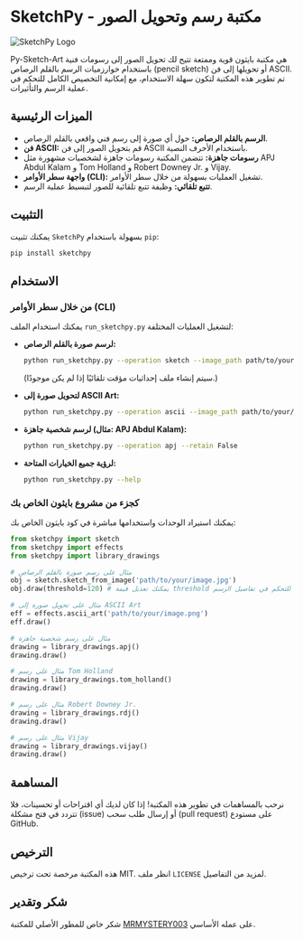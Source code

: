 # SketchPy - مكتبة رسم وتحويل الصور

![SketchPy Logo](https://raw.githubusercontent.com/MRMYSTERY003/sketchpy/main/assets/logo.png)

Py-Sketch-Art هي مكتبة بايثون قوية وممتعة تتيح لك تحويل الصور إلى رسومات فنية باستخدام خوارزميات الرسم بالقلم الرصاص (pencil sketch) أو تحويلها إلى فن ASCII. تم تطوير هذه المكتبة لتكون سهلة الاستخدام، مع إمكانية التخصيص الكامل للتحكم في عملية الرسم والتأثيرات.

## الميزات الرئيسية

*   **الرسم بالقلم الرصاص:** حول أي صورة إلى رسم فني واقعي بالقلم الرصاص.
*   **فن ASCII:** قم بتحويل الصور إلى فن ASCII باستخدام الأحرف النصية.
*   **رسومات جاهزة:** تتضمن المكتبة رسومات جاهزة لشخصيات مشهورة مثل APJ Abdul Kalam و Tom Holland و Robert Downey Jr. و Vijay.
*   **واجهة سطر الأوامر (CLI):** تشغيل العمليات بسهولة من خلال سطر الأوامر.
*   **تتبع تلقائي:** وظيفة تتبع تلقائية للصور لتبسيط عملية الرسم.

## التثبيت

يمكنك تثبيت `SketchPy` بسهولة باستخدام `pip`:

```bash
pip install sketchpy
```

## الاستخدام

### من خلال سطر الأوامر (CLI)

يمكنك استخدام الملف `run_sketchpy.py` لتشغيل العمليات المختلفة:

*   **لرسم صورة بالقلم الرصاص:**
    ```bash
    python run_sketchpy.py --operation sketch --image_path path/to/your/image.jpg --save True --retain False
    ```
    (سيتم إنشاء ملف إحداثيات مؤقت تلقائيًا إذا لم يكن موجودًا.)

*   **لتحويل صورة إلى ASCII Art:**
    ```bash
    python run_sketchpy.py --operation ascii --image_path path/to/your/image.png --save True
    ```

*   **لرسم شخصية جاهزة (مثال: APJ Abdul Kalam):**
    ```bash
    python run_sketchpy.py --operation apj --retain False
    ```

*   **لرؤية جميع الخيارات المتاحة:**
    ```bash
    python run_sketchpy.py --help
    ```

### كجزء من مشروع بايثون الخاص بك

يمكنك استيراد الوحدات واستخدامها مباشرة في كود بايثون الخاص بك:

```python
from sketchpy import sketch
from sketchpy import effects
from sketchpy import library_drawings

# مثال على رسم صورة بالقلم الرصاص
obj = sketch.sketch_from_image('path/to/your/image.jpg')
obj.draw(threshold=120) # يمكنك تعديل قيمة threshold للتحكم في تفاصيل الرسم

# مثال على تحويل صورة إلى ASCII Art
eff = effects.ascii_art('path/to/your/image.png')
eff.draw()

# مثال على رسم شخصية جاهزة
drawing = library_drawings.apj()
drawing.draw()

# مثال على رسم Tom Holland
drawing = library_drawings.tom_holland()
drawing.draw()

# مثال على رسم Robert Downey Jr.
drawing = library_drawings.rdj()
drawing.draw()

# مثال على رسم Vijay
drawing = library_drawings.vijay()
drawing.draw()
```

## المساهمة

نرحب بالمساهمات في تطوير هذه المكتبة! إذا كان لديك أي اقتراحات أو تحسينات، فلا تتردد في فتح مشكلة (issue) أو إرسال طلب سحب (pull request) على مستودع GitHub.

## الترخيص

هذه المكتبة مرخصة تحت ترخيص MIT. انظر ملف `LICENSE` لمزيد من التفاصيل.

## شكر وتقدير

شكر خاص للمطور الأصلي للمكتبة [MRMYSTERY003](https://github.com/MRMYSTERY003/sketchpy) على عمله الأساسي.
